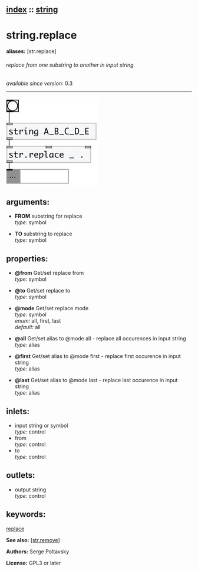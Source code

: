[index](index.html) :: [string](category_string.html)
---

# string.replace
**aliases:** [str.replace]


###### replace from one substring to another in input string

*available since version:* 0.3

---




[![example](../examples/img/string.replace.jpg)](../examples/pd/string.replace.pd)



## arguments:

* **FROM**
substring for replace<br>
_type:_ symbol<br>

* **TO**
substring to replace<br>
_type:_ symbol<br>





## properties:

* **@from** 
Get/set replace from<br>
_type:_ symbol<br>

* **@to** 
Get/set replace to<br>
_type:_ symbol<br>

* **@mode** 
Get/set replace mode<br>
_type:_ symbol<br>
_enum:_ all, first, last<br>
_default:_ all<br>

* **@all** 
Get/set alias to @mode all - replace all occurences in input string<br>
_type:_ alias<br>

* **@first** 
Get/set alias to @mode first - replace first occurence in input string<br>
_type:_ alias<br>

* **@last** 
Get/set alias to @mode last - replace last occurence in input string<br>
_type:_ alias<br>



## inlets:

* input string or symbol<br>
_type:_ control
* from<br>
_type:_ control
* to<br>
_type:_ control



## outlets:

* output string<br>
_type:_ control



## keywords:

[replace](keywords/replace.html)



**See also:**
[\[str.remove\]](str.remove.html)




**Authors:** Serge Poltavsky




**License:** GPL3 or later





